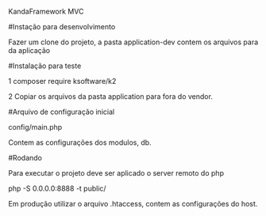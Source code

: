 
KandaFramework MVC

#Instação para desenvolvimento

Fazer um clone do projeto, a pasta application-dev contem os arquivos
para da aplicação


 
#Instalação para teste

1 composer require ksoftware/k2

2 Copiar os arquivos da pasta application para fora do vendor.


#Arquivo de configuração inicial

config/main.php

Contem as configurações dos modulos, db.

#Rodando

Para executar o projeto deve ser aplicado o server remoto do php

php -S 0.0.0.0:8888 -t public/

Em produção utilizar o arquivo .htaccess, contem as configurações do host.

